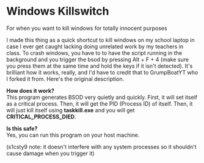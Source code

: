 # Windows Killswitch
For when you want to kill windows for totally innocent purposes

I made this thing as a quick shortcut to kill windows on my school laptop in case I ever get caught lacking doing unrelated work by my teachers in class. To crash windows, you have to to have the script running in the background and you trigger the bsod by pressing Alt + F + 4 (make sure you press them at the same time and hold the keys if it isn't detected). It's brilliant how it works, really, and I'd have to credit that to GrumpBoatYT who I forked it from. Here's the original description.

**How does it work?**\
This program generates BSOD very quietly and quickly.
First, it will set itself as a critical process.
Then, it will get the PID (Process ID) of itself.
Then, it will just kill itself using **taskkill.exe** and you will get **CRITICAL_PROCESS_DIED**.

**Is this safe?**\
Yes, you can run this program on your host machine.

(s1csty9 note: it doesn't interfere with any system processes so it shouldn't cause damage when you trigger it)

